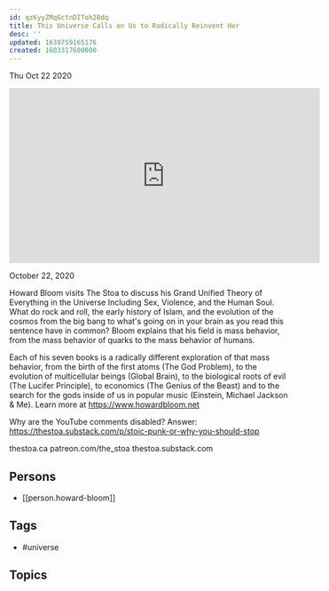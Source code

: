 ```yaml
---
id: qzKyyZMqGctnDIToh2Bdq
title: This Universe Calls on Us to Radically Reinvent Her
desc: ''
updated: 1639759165176
created: 1603317600000
---
```





Thu Oct 22 2020

<iframe width="560" height="315" src="https://www.youtube.com/embed/XTVNnNAX_Jw" title="This Universe Calls on Us to Radically Reinvent Her w/ Howard Bloom" frameborder="0" allow="accelerometer; autoplay; clipboard-write; encrypted-media; gyroscope; picture-in-picture" allowfullscreen ></iframe>

October 22, 2020

Howard Bloom visits The Stoa to discuss his Grand Unified Theory of Everything in the Universe Including Sex, Violence, and the Human Soul. What do rock and roll, the early history of Islam, and the evolution of the cosmos from the big bang to what's going on in your brain as you read this sentence have in common? Bloom explains that his field is mass behavior, from the mass behavior of quarks to the mass behavior of humans.

Each of his seven books is a radically different exploration of that mass behavior, from the birth of the first atoms (The God Problem), to the evolution of multicellular beings (Global Brain), to the biological roots of evil (The Lucifer Principle), to economics (The Genius of the Beast) and to the search for the gods inside of us in popular music (Einstein, Michael Jackson & Me). Learn more at https://www.howardbloom.net

Why are the YouTube comments disabled? Answer: https://thestoa.substack.com/p/stoic-punk-or-why-you-should-stop

thestoa.ca
patreon.com/the_stoa
thestoa.substack.com

## Persons

- [[person.howard-bloom]]

## Tags

- #universe

## Topics



